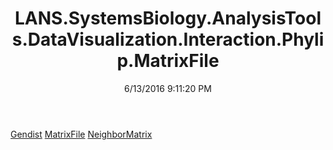 ﻿---
title: LANS.SystemsBiology.AnalysisTools.DataVisualization.Interaction.Phylip.MatrixFile
date: 6/13/2016 9:11:20 PM
---

[Gendist](T-LANS.SystemsBiology.AnalysisTools.DataVisualization.Interaction.Phylip.MatrixFile.Gendist.html)
[MatrixFile](T-LANS.SystemsBiology.AnalysisTools.DataVisualization.Interaction.Phylip.MatrixFile.MatrixFile.html)
[NeighborMatrix](T-LANS.SystemsBiology.AnalysisTools.DataVisualization.Interaction.Phylip.MatrixFile.NeighborMatrix.html)
